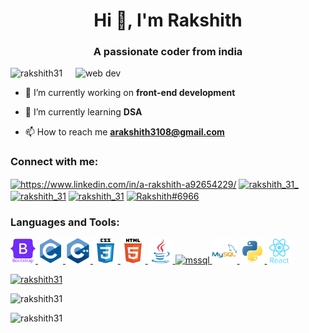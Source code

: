 <h1 align="center">Hi 👋, I'm Rakshith</h1>
<h3 align="center">A passionate coder from india</h3>
<img align="right" alt="web dev" width="400" src="https://www.freecodecamp.org/news/content/images/2022/11/hire-full-stack-developers1546507474317-1.gif">

<p align="left"> <img src="https://komarev.com/ghpvc/?username=rakshith31&label=Profile%20views&color=0e75b6&style=flat" alt="rakshith31" /> </p>

- 🔭 I’m currently working on **front-end development**

- 🌱 I’m currently learning **DSA**

- 📫 How to reach me **arakshith3108@gmail.com**

<h3 align="left">Connect with me:</h3>
<p align="left">
  <a href="https://www.linkedin.com/in/arakshith/" target="blank"><img align="center" src="https://raw.githubusercontent.com/rahuldkjain/github-profile-readme-generator/master/src/images/icons/Social/linked-in-alt.svg" alt="https://www.linkedin.com/in/a-rakshith-a92654229/" height="30" width="40" /></a>
<a href="https://instagram.com/rakshith_31_" target="blank"><img align="center" src="https://raw.githubusercontent.com/rahuldkjain/github-profile-readme-generator/master/src/images/icons/Social/instagram.svg" alt="rakshith_31_" height="30" width="40" /></a>
<a href="https://www.geeksforgeeks.org/user/arakshith3108/" target="blank"><img align="center" src="https://img.icons8.com/?size=96&id=AbQBhN9v62Ob&format=png" alt="rakshith_31" height="30" width="40" /></a>
<a href="https://www.codechef.com/users/rakshith_31" target="blank"><img align="center" src="https://cdn.jsdelivr.net/npm/simple-icons@3.1.0/icons/codechef.svg" alt="rakshith_31" height="30" width="40" /></a>
<a href="https://discord.gg/Rakshith#6966" target="blank"><img align="center" src="https://raw.githubusercontent.com/rahuldkjain/github-profile-readme-generator/master/src/images/icons/Social/discord.svg" alt="Rakshith#6966" height="30" width="40" /></a>
</p>

<h3 align="left">Languages and Tools:</h3>
<p align="left"> <a href="https://getbootstrap.com" target="_blank" rel="noreferrer"> <img src="https://raw.githubusercontent.com/devicons/devicon/master/icons/bootstrap/bootstrap-plain-wordmark.svg" alt="bootstrap" width="40" height="40"/> </a> <a href="https://www.cprogramming.com/" target="_blank" rel="noreferrer"> <img src="https://raw.githubusercontent.com/devicons/devicon/master/icons/c/c-original.svg" alt="c" width="40" height="40"/> </a> <a href="https://www.w3schools.com/cpp/" target="_blank" rel="noreferrer"> <img src="https://raw.githubusercontent.com/devicons/devicon/master/icons/cplusplus/cplusplus-original.svg" alt="cplusplus" width="40" height="40"/> </a> <a href="https://www.w3schools.com/css/" target="_blank" rel="noreferrer"> <img src="https://raw.githubusercontent.com/devicons/devicon/master/icons/css3/css3-original-wordmark.svg" alt="css3" width="40" height="40"/> </a> <a href="https://www.w3.org/html/" target="_blank" rel="noreferrer"> <img src="https://raw.githubusercontent.com/devicons/devicon/master/icons/html5/html5-original-wordmark.svg" alt="html5" width="40" height="40"/> </a> <a href="https://www.java.com" target="_blank" rel="noreferrer"> <img src="https://raw.githubusercontent.com/devicons/devicon/master/icons/java/java-original.svg" alt="java" width="40" height="40"/> </a> <a href="https://www.microsoft.com/en-us/sql-server" target="_blank" rel="noreferrer"> <img src="https://www.svgrepo.com/show/303229/microsoft-sql-server-logo.svg" alt="mssql" width="40" height="40"/> </a> <a href="https://www.mysql.com/" target="_blank" rel="noreferrer"> <img src="https://raw.githubusercontent.com/devicons/devicon/master/icons/mysql/mysql-original-wordmark.svg" alt="mysql" width="40" height="40"/> </a> <a href="https://www.python.org" target="_blank" rel="noreferrer"> <img src="https://raw.githubusercontent.com/devicons/devicon/master/icons/python/python-original.svg" alt="python" width="40" height="40"/> </a> <a href="https://reactjs.org/" target="_blank" rel="noreferrer"> <img src="https://raw.githubusercontent.com/devicons/devicon/master/icons/react/react-original-wordmark.svg" alt="react" width="40" height="40"/> </a> </p>

<p > <a href="https://github.com/ryo-ma/github-profile-trophy"><img src="https://github-profile-trophy.vercel.app/?username=rakshith31" alt="rakshith31" /></a> </p>

<p><img  src="https://github-readme-stats.vercel.app/api/top-langs?username=rakshith31&show_icons=true&locale=en&layout=compact" alt="rakshith31" /></p>

<p><img src="https://github-readme-stats.vercel.app/api?username=rakshith31&show_icons=true&locale=en" alt="rakshith31" /></p>
